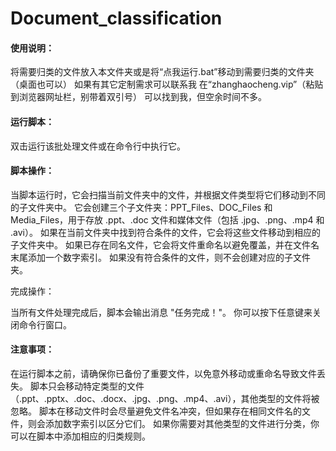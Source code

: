 # Document_classification
#### 使用说明：
将需要归类的文件放入本文件夹或是将“点我运行.bat”移动到需要归类的文件夹（桌面也可以）
如果有其它定制需求可以联系我
在“zhanghaocheng.vip”（粘贴到浏览器网址栏，别带着双引号）
可以找到我，但空余时间不多。

#### 运行脚本：
双击运行该批处理文件或在命令行中执行它。



#### 脚本操作：

当脚本运行时，它会扫描当前文件夹中的文件，并根据文件类型将它们移动到不同的子文件夹中。
它会创建三个子文件夹：PPT_Files、DOC_Files 和 Media_Files，用于存放 .ppt、.doc 文件和媒体文件（包括 .jpg、.png、.mp4 和 .avi）。
如果在当前文件夹中找到符合条件的文件，它会将这些文件移动到相应的子文件夹中。
如果已存在同名文件，它会将文件重命名以避免覆盖，并在文件名末尾添加一个数字索引。
如果没有符合条件的文件，则不会创建对应的子文件夹。


完成操作：

当所有文件处理完成后，脚本会输出消息 "任务完成！"。
你可以按下任意键来关闭命令行窗口。
#### 注意事项：
在运行脚本之前，请确保你已备份了重要文件，以免意外移动或重命名导致文件丢失。
脚本只会移动特定类型的文件（.ppt、.pptx、.doc、.docx、.jpg、.png、.mp4、.avi），其他类型的文件将被忽略。
脚本在移动文件时会尽量避免文件名冲突，但如果存在相同文件名的文件，则会添加数字索引以区分它们。
如果你需要对其他类型的文件进行分类，你可以在脚本中添加相应的归类规则。
